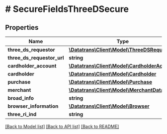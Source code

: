 # # SecureFieldsThreeDSecure

## Properties

Name | Type | Description | Notes
------------ | ------------- | ------------- | -------------
**three_ds_requestor** | [**\Datatrans\Client\Model\ThreeDSRequestor**](ThreeDSRequestor.md) |  | [optional]
**three_ds_requestor_url** | **string** |  | [optional]
**cardholder_account** | [**\Datatrans\Client\Model\CardholderAccount**](CardholderAccount.md) |  | [optional]
**cardholder** | [**\Datatrans\Client\Model\Cardholder**](Cardholder.md) |  | [optional]
**purchase** | [**\Datatrans\Client\Model\Purchase**](Purchase.md) |  | [optional]
**merchant** | [**\Datatrans\Client\Model\MerchantData**](MerchantData.md) |  | [optional]
**broad_info** | **string** |  | [optional]
**browser_information** | [**\Datatrans\Client\Model\Browser**](Browser.md) |  | [optional]
**three_ri_ind** | **string** |  | [optional]

[[Back to Model list]](../../README.md#models) [[Back to API list]](../../README.md#endpoints) [[Back to README]](../../README.md)
